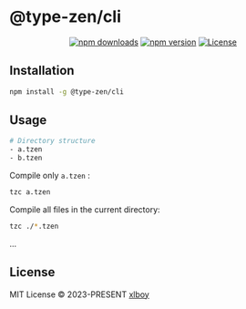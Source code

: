 # @type-zen/cli

<p align="center">
  <a href="https://npmjs.com/package/@type-zen/cli"><img src="https://img.shields.io/npm/v/@type-zen/cli.svg?style=flat-square" alt="npm downloads"></a>
  <a href="https://npmjs.com/package/@type-zen/cli"><img src="https://img.shields.io/npm/dt/@type-zen/cli.svg?style=flat-square" alt="npm version"></a>
  <a href="https://www.npmjs.com/package/@type-zen/cli"><img src="https://img.shields.io/npm/l/@type-zen/cli.svg?style=flat-square" alt="License"></a>
</p>

## Installation 

```bash
npm install -g @type-zen/cli
```

## Usage

```bash
# Directory structure 
- a.tzen
- b.tzen
```

Compile only `a.tzen` :

```bash
tzc a.tzen
```

Compile all files in the current directory:

```bash
tzc ./*.tzen
```

...

## License

MIT License © 2023-PRESENT  [xlboy](https://github.com/xlboy)
